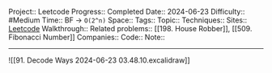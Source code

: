 Project:: Leetcode
Progress:: Completed
Date:: 2024-06-23
Difficulty:: #Medium 
Time:: BF -> `O(2^n)`
Space:: 
Tags:: 
Topic:: 
Techniques:: 
Sites:: [Leetcode]()
Walkthrough:: 
Related problems:: [[198. House Robber]], [[509. Fibonacci Number]]
Companies:: 
Code:: 
Note:: 

---

![[91. Decode Ways 2024-06-23 03.48.10.excalidraw]]